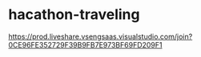 # hacathon-traveling
https://prod.liveshare.vsengsaas.visualstudio.com/join?0CE96FE352729F39B9FB7E973BF69FD209F1
